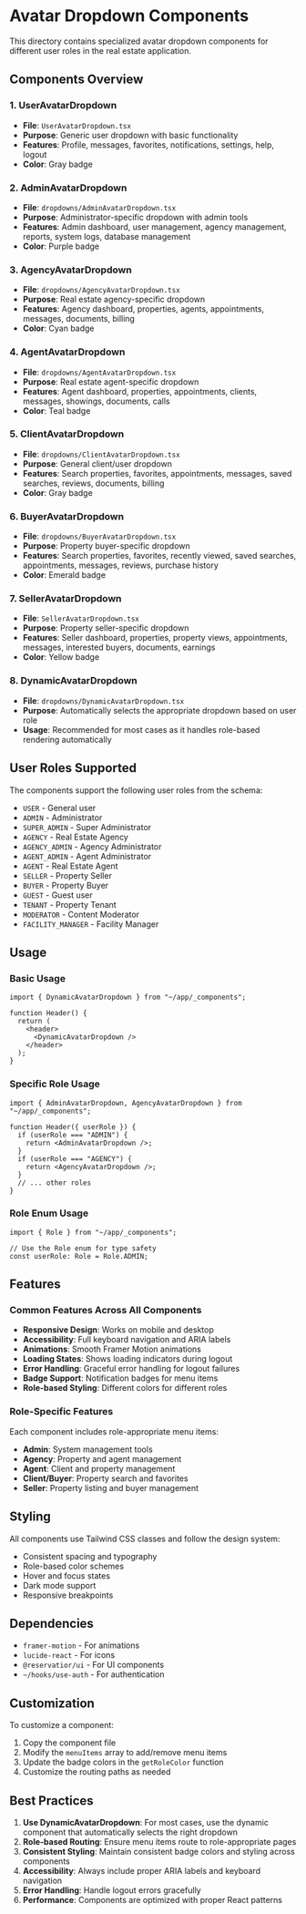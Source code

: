 # Avatar Dropdown Components

This directory contains specialized avatar dropdown components for different user roles in the real estate application.

## Components Overview

### 1. UserAvatarDropdown

- **File**: `UserAvatarDropdown.tsx`
- **Purpose**: Generic user dropdown with basic functionality
- **Features**: Profile, messages, favorites, notifications, settings, help, logout
- **Color**: Gray badge

### 2. AdminAvatarDropdown

- **File**: `dropdowns/AdminAvatarDropdown.tsx`
- **Purpose**: Administrator-specific dropdown with admin tools
- **Features**: Admin dashboard, user management, agency management, reports, system logs, database management
- **Color**: Purple badge

### 3. AgencyAvatarDropdown

- **File**: `dropdowns/AgencyAvatarDropdown.tsx`
- **Purpose**: Real estate agency-specific dropdown
- **Features**: Agency dashboard, properties, agents, appointments, messages, documents, billing
- **Color**: Cyan badge

### 4. AgentAvatarDropdown

- **File**: `dropdowns/AgentAvatarDropdown.tsx`
- **Purpose**: Real estate agent-specific dropdown
- **Features**: Agent dashboard, properties, appointments, clients, messages, showings, documents, calls
- **Color**: Teal badge

### 5. ClientAvatarDropdown

- **File**: `dropdowns/ClientAvatarDropdown.tsx`
- **Purpose**: General client/user dropdown
- **Features**: Search properties, favorites, appointments, messages, saved searches, reviews, documents, billing
- **Color**: Gray badge

### 6. BuyerAvatarDropdown

- **File**: `dropdowns/BuyerAvatarDropdown.tsx`
- **Purpose**: Property buyer-specific dropdown
- **Features**: Search properties, favorites, recently viewed, saved searches, appointments, messages, reviews, purchase history
- **Color**: Emerald badge

### 7. SellerAvatarDropdown

- **File**: `SellerAvatarDropdown.tsx`
- **Purpose**: Property seller-specific dropdown
- **Features**: Seller dashboard, properties, property views, appointments, messages, interested buyers, documents, earnings
- **Color**: Yellow badge

### 8. DynamicAvatarDropdown

- **File**: `dropdowns/DynamicAvatarDropdown.tsx`
- **Purpose**: Automatically selects the appropriate dropdown based on user role
- **Usage**: Recommended for most cases as it handles role-based rendering automatically

## User Roles Supported

The components support the following user roles from the schema:

- `USER` - General user
- `ADMIN` - Administrator
- `SUPER_ADMIN` - Super Administrator
- `AGENCY` - Real Estate Agency
- `AGENCY_ADMIN` - Agency Administrator
- `AGENT_ADMIN` - Agent Administrator
- `AGENT` - Real Estate Agent
- `SELLER` - Property Seller
- `BUYER` - Property Buyer
- `GUEST` - Guest user
- `TENANT` - Property Tenant
- `MODERATOR` - Content Moderator
- `FACILITY_MANAGER` - Facility Manager

## Usage

### Basic Usage

```tsx
import { DynamicAvatarDropdown } from "~/app/_components";

function Header() {
  return (
    <header>
      <DynamicAvatarDropdown />
    </header>
  );
}
```

### Specific Role Usage

```tsx
import { AdminAvatarDropdown, AgencyAvatarDropdown } from "~/app/_components";

function Header({ userRole }) {
  if (userRole === "ADMIN") {
    return <AdminAvatarDropdown />;
  }
  if (userRole === "AGENCY") {
    return <AgencyAvatarDropdown />;
  }
  // ... other roles
}
```

### Role Enum Usage

```tsx
import { Role } from "~/app/_components";

// Use the Role enum for type safety
const userRole: Role = Role.ADMIN;
```

## Features

### Common Features Across All Components

- **Responsive Design**: Works on mobile and desktop
- **Accessibility**: Full keyboard navigation and ARIA labels
- **Animations**: Smooth Framer Motion animations
- **Loading States**: Shows loading indicators during logout
- **Error Handling**: Graceful error handling for logout failures
- **Badge Support**: Notification badges for menu items
- **Role-based Styling**: Different colors for different roles

### Role-Specific Features

Each component includes role-appropriate menu items:

- **Admin**: System management tools
- **Agency**: Property and agent management
- **Agent**: Client and property management
- **Client/Buyer**: Property search and favorites
- **Seller**: Property listing and buyer management

## Styling

All components use Tailwind CSS classes and follow the design system:

- Consistent spacing and typography
- Role-based color schemes
- Hover and focus states
- Dark mode support
- Responsive breakpoints

## Dependencies

- `framer-motion` - For animations
- `lucide-react` - For icons
- `@reservatior/ui` - For UI components
- `~/hooks/use-auth` - For authentication

## Customization

To customize a component:

1. Copy the component file
2. Modify the `menuItems` array to add/remove menu items
3. Update the badge colors in the `getRoleColor` function
4. Customize the routing paths as needed

## Best Practices

1. **Use DynamicAvatarDropdown**: For most cases, use the dynamic component that automatically selects the right dropdown
2. **Role-based Routing**: Ensure menu items route to role-appropriate pages
3. **Consistent Styling**: Maintain consistent badge colors and styling across components
4. **Accessibility**: Always include proper ARIA labels and keyboard navigation
5. **Error Handling**: Handle logout errors gracefully
6. **Performance**: Components are optimized with proper React patterns
